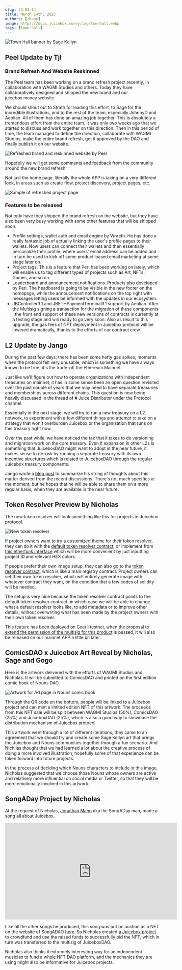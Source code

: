 ```yaml
---
slug: 23-03-14
title: March 14th, 2023
authors: [zhape]
image: https://docs.juicebox.money/img/townhall.webp
tags: [town-hall]
---
```


![Town Hall banner by Sage Kellyn](https://docs.juicebox.money/img/townhall.webp)

## Peel Update by Tjl

### Brand Refresh And Website Reskinned

The Peel team has been working on a brand refresh project recently, in collaboration with WAGMI Studios and others. Today they have collaboratively designed and shipped the new brand and our juicebox.money website.

We should shout out to Strath for leading this effort, to Sage for the incredible illustrations, and to the rest of the team, especially JohnnyD and Aeolian. All of them has done an amazing job together. This is absolutely a tremendous effort from the entire team. It was only two weeks ago that we started to discuss and work together on this direction. Then in this period of time, the team managed to define the direction, collaborate with WAGMI Studios, make the entire brand refresh, get it approved by the DAO and finally publish it on our website.

![Refreshed brand and reskinned website by Peel](refreshed_brand_website.webp)

Hopefully we will get some comments and feedback from the community around the new brand refresh.

Not just the home page, literally the whole APP is taking on a very different look, in areas such as create flow, project discovery, project pages, etc.

![Sample of refreshed project page](project_cartjark.webp)

### Features to be released

Not only have they shipped the brand refresh on the website, but they have also been very busy working with some other features that will be shipped soon.

- Profile settings, wallet auth and email engine by Wraeth. He has done a really fantastic job of actually linking the user's profile pages to their wallets. Now users can connect their wallets and then essentially personalize their profile, where users' email address can be added and in turn be used to kick off some product-based email marketing at some stage later on.
- Project tags. This is a feature that Peri has been working on lately, which will enable us to tag different types of projects such as Art, NFTs, Games, and so on.
- Leaderboard and announcement notifications. Products also developed by Peri. The headboard is going to be visible in the new footer on the homepage, while the annoucement notifications on the top right with messages letting users be informed with the updates in our ecosystem.
- JBController3.1 and JBETHPaymentTerminal3.1 support by Aeolian. After the Multisig signing a transaction for the migration of these components , the front end support of these new versions of contracts is currently at a testing stage and will ready to go very soon. Also as result to this upgrade, the gas fees of NFT deployment in Juicebox protocol will be lowered dramatically, thanks to the efforts of our contract crew.



## L2 Update by Jango

During the past few days, there has been some hefty gas spikes, moments when the protocol felt very unusable, which is something we have always known to be true, it's the trade-off the Ethereum Mainnet.

Just like we'll figure out how to operate organizations with independent treasuries on mainnet, it has in some sense been an open question revisited over the past couple of years that we may need to have separate treasuries and memberships across different chains. This question is now being heavily discussed in the thread of # Juice Distributor under the Protocol channel.

Essentially in the next stage, we will try to run a new treasury on a L2 network, to experiment with a few different things and attempt to take on a strategy that won't overburden Juicebox or the organization that runs on this treasury right now.

Over the past while, we have noticed the tax that it takes to do versioning and migration work on the core treasury. Even if expansion in other L2s is something that JuiceboxDAO might want to adopt in the near future, it makes sense to de-risk by running a separate treasury with its own incentive structures which is related to JuiceboxDAO through the regular Juicebox treasury components.

Jango wrote a [blog post](https://jango.eth.limo/03EDF541-0137-45F7-834B-B346DD0CEBD5/) to summarize his string of thoughts about this matter derived from the recent discussions. There's not much specifics at the moment, but he hopes that he will be able to share them on a more regular basis, when they are available in the near future.



## Token Resolver Preview by Nicholas

The new token resolver will look something like this for projects in Juicebox protocol.

![New token resolver](newtokenresolver.webp)

If project owners want to try a customized theme for their token resolver, they can do it with the [default token resolver contract](https://goerli.etherscan.io/address/0x280dd5911677ADcA9411936F0EEA97510284f4a6#readContract),  or implement from [this etherfunk interface](https://goerli.etherfunk.io/address/0x280dd5911677ADcA9411936F0EEA97510284f4a6?fn=setTheme&args=%5B%22340%22%2C%22FF6B93%22%2C%22FFB3C7%22%2C%22FFB3C7%22%5D&run=1) which will be more convenient by just inputting project ID and relevant HEX colors.

If people prefer their own image setup, they can also go to the [token resolver contract](https://goerli.etherscan.io/address/0xd32Bbb759246FCFbe1cB17f8730051dd7e006D7c#readContract), which is like a main registry contract. Project owners can set their own token resolver, which will entirely generate image with whatever contract they want, on the condition that a few codes of solidity will be needed.

The setup is very nice because the token resolver contract points to the default token resolver contract, in which case we will be able to change what a default resolver looks like, to add metadata or to improve other details, without overwriting what has been made by the project owners with their own token resolver.

This feature has been deployed on Goerli testnet, when [the proposal to extend the permission of the multisig for this product](https://www.jbdao.org/p/356) is passed, it will also be released on our mainnet APP a little bit later.

## ComicsDAO x Juicebox Art Reveal by Nicholas, Sage and Gogo

Here is the artwork delivered with the efforts of WAGMI Studios and Nicholas. It will be submitted to ComicsDAO and printed on the first edition comic book of Nouns DAO.

![Artwork for Ad page in Nouns comic book](pool-party.webp)

Through the QR code on the bottom, people will be linked to a Juicebox project and can mint a limited edition NFT of this artwork. The proceeds from this NFT sale will be split between WAGMI Studios (50%), ComicsDAO (25%) and JuiceboxDAO (25%), which is also a good way to showcase the distribution mechanism of Juicebox protocol.

This artwork went through a lot of different iterations, they came to an agreement that we should try and create some Sage Kellyn art that brings the Juicebox and Nouns communities together through a fun scenario. And NIchilas thought that we had learned a lot about the creative process of doing a more involved illustration, hopefully some of that experience can be taken forward into future projects.

In the process of deciding which Nouns characters to include in this image, Nicholas suggested that we choose those Nouns whose owners are active and relatively more influential on social media or Twitter, so that they will be more emotionally involved in this artwork.

## SongADay Project by Nicholas

At the request of Nicholas, [Jonathan Mann](https://twitter.com/songadaymann) aka the SongADay man, made a song all about Juicebox.

<iframe width="560" height="315" src="https://www.youtube.com/embed/uPIEcjbttWo" title="YouTube video player" frameborder="0" allow="accelerometer; autoplay; clipboard-write; encrypted-media; gyroscope; picture-in-picture; web-share" allowfullscreen></iframe>

Like all the other songs he produced, this song was put on auction as a NFT on the website of SongADAO [here](https://songaday.world/auction/5181/). So Nicholas created [a Juicebox project](https://juicebox.money/v2/p/455) to crowdfund and use the raised funds to successfully bid the NFT, which in turn was transferred to the multisig of JuiceboxDAO.

Nicholas also thinks it extremely interesting way for an independent musician to fund a whole NFT DAO platform, and the mechanics they are using might also be informative for Juicebox projects.



